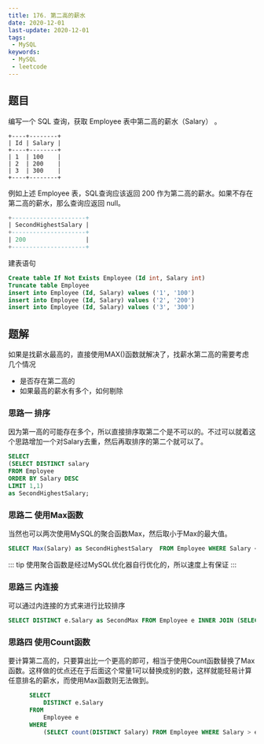 ```yaml
---
title: 176. 第二高的薪水
date: 2020-12-01
last-update: 2020-12-01
tags:
 - MySQL
keywords:
 - MySQL
 - leetcode
---
```

 
## 题目
编写一个 SQL 查询，获取 Employee 表中第二高的薪水（Salary） 。
```
+----+--------+
| Id | Salary |
+----+--------+
| 1  | 100    |
| 2  | 200    |
| 3  | 300    |
+----+--------+
```
例如上述 Employee 表，SQL查询应该返回 200 作为第二高的薪水。如果不存在第二高的薪水，那么查询应返回 null。
```sql
+---------------------+
| SecondHighestSalary |
+---------------------+
| 200                 |
+---------------------+
```
建表语句
```sql
Create table If Not Exists Employee (Id int, Salary int)
Truncate table Employee
insert into Employee (Id, Salary) values ('1', '100')
insert into Employee (Id, Salary) values ('2', '200')
insert into Employee (Id, Salary) values ('3', '300')
```

## 题解

如果是找薪水最高的，直接使用MAX()函数就解决了，找薪水第二高的需要考虑几个情况
- 是否存在第二高的
- 如果最高的薪水有多个，如何剔除

### 思路一  排序
因为第一高的可能存在多个，所以直接排序取第二个是不可以的。不过可以就着这个思路增加一个对Salary去重，然后再取排序的第二个就可以了。

```sql
SELECT 
(SELECT DISTINCT salary
FROM Employee
ORDER BY Salary DESC
LIMIT 1,1)
as SecondHighestSalary;
```

### 思路二 使用Max函数
当然也可以两次使用MySQL的聚合函数Max，然后取小于Max的最大值。
```sql
SELECT Max(Salary) as SecondHighestSalary  FROM Employee WHERE Salary < (SELECT Max(Salary) FROM Employee)
```
::: tip
使用聚合函数是经过MySQL优化器自行优化的，所以速度上有保证
:::

### 思路三 内连接
可以通过内连接的方式来进行比较排序
```sql
SELECT DISTINCT e.Salary as SecondMax FROM Employee e INNER JOIN (SELECT DISTINCT Max(Salary) as s FROM Employee) e1 ON e.Salary < e1.s 
```

### 思路四 使用Count函数
要计算第二高的，只要算出比一个更高的即可，相当于使用Count函数替换了Max函数。这样做的优点还在于后面这个常量1可以替换成别的数，这样就能轻易计算任意排名的薪水，而使用Max函数则无法做到。
```sql
      SELECT 
          DISTINCT e.Salary
      FROM 
          Employee e
      WHERE 
          (SELECT count(DISTINCT Salary) FROM Employee WHERE Salary > e.Salary) = 1

```
